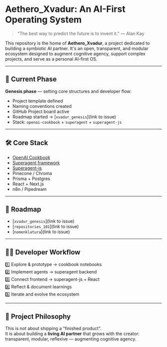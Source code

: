# Aethero_Xvadur: An AI-First Operating System

> "The best way to predict the future is to invent it." — Alan Kay

This repository is the home of **Aethero_Xvadur**, a project dedicated to building a symbiotic AI partner. It's an open, transparent, and modular ecosystem designed to augment cognitive agency, support complex projects, and serve as a personal AI-first OS.

---

## 🚀 Current Phase

**Genesis phase** — setting core structures and developer flow:

- Project template defined
- Naming conventions created
- GitHub Project board active
- Roadmap started → [`xvadur_genesis`](link to issue)
- Stack: `openai-cookbook` + `superagent` + `superagent-js`

---

## 🛠️ Core Stack

- [OpenAI Cookbook](https://github.com/openai/openai-cookbook)
- [Superagent framework](https://github.com/homanp/superagent)
- [Superagent-js](https://github.com/homanp/superagent-js)
- Pinecone / Chroma
- Prisma + Postgres
- React + Next.js
- n8n / Pipedream

---

## 🧭 Roadmap

- [`xvadur_genesis`](link to issue)
- [`repositories_101`](link to issue)
- [`nomenklatura`](link to issue)

---

## 🧑‍💻 Developer Workflow

1️⃣ Explore & prototype → cookbook notebooks  
2️⃣ Implement agents → superagent backend  
3️⃣ Connect frontend → superagent-js + React  
4️⃣ Reflect & document learnings  
5️⃣ Iterate and evolve the ecosystem

---

## 🤝 Project Philosophy

This is not about shipping a "finished product".  
It is about building a **living AI partner** that grows with the creator:  
transparent, modular, reflexive — augmenting cognitive agency. 